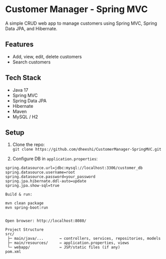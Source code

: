 # Customer Manager - Spring MVC

A simple CRUD web app to manage customers using Spring MVC, Spring Data JPA, and Hibernate.

## Features
- Add, view, edit, delete customers
- Search customers

## Tech Stack
- Java 17
- Spring MVC
- Spring Data JPA
- Hibernate
- Maven
- MySQL / H2

## Setup
1. Clone the repo:  
   `git clone https://github.com/dheeshi/CustomerManager-SpringMVC.git`

2. Configure DB in `application.properties`:
```properties
spring.datasource.url=jdbc:mysql://localhost:3306/customer_db
spring.datasource.username=root
spring.datasource.password=your_password
spring.jpa.hibernate.ddl-auto=update
spring.jpa.show-sql=true

Build & run:

mvn clean package
mvn spring-boot:run


Open browser: http://localhost:8080/

Project Structure
src/
 ├─ main/java/...       → controllers, services, repositories, models
 ├─ main/resources/     → application.properties, views
 └─ webapp/             → JSP/static files (if any)
pom.xml
